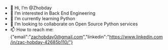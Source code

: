 - 👋 Hi, I’m @Zhobday
- 👀 I’m interested in Back End Engineering 
- 🌱 I’m currently learning Python
- 💞️ I’m looking to collaborate on Open Source Python services
- 📫 How to reach me:  {"email":"zachobday0@gmail.com","linkedin":"https://www.linkedin.com/in/zac-hobday-42685b110/"}

<!---
Zhobday/Zhobday is a ✨ special ✨ repository because its `README.md` (this file) appears on your GitHub profile.
You can click the Preview link to take a look at your changes.
--->
